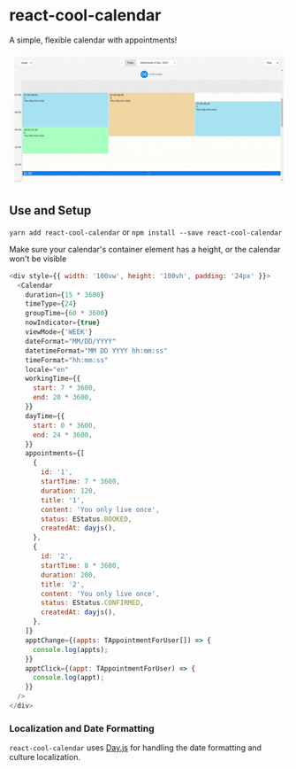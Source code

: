 # react-cool-calendar

A simple, flexible calendar with appointments!

<p align="center">
  <img src="./asset/demo-react-cool-calendar.gif" alt="React Cool Calendar Demo Image" />
</p>

## Use and Setup

`yarn add react-cool-calendar` or `npm install --save react-cool-calendar`

Make sure your calendar's container element has a height, or the calendar won't be visible

```js
<div style={{ width: '100vw', height: '100vh', padding: '24px' }}>
  <Calendar
    duration={15 * 3600}
    timeType={24}
    groupTime={60 * 3600}
    nowIndicator={true}
    viewMode={'WEEK'}
    dateFormat="MM/DD/YYYY"
    datetimeFormat="MM DD YYYY hh:mm:ss"
    timeFormat="hh:mm:ss"
    locale="en"
    workingTime={{
      start: 7 * 3600,
      end: 20 * 3600,
    }}
    dayTime={{
      start: 0 * 3600,
      end: 24 * 3600,
    }}
    appointments={[
      {
        id: '1',
        startTime: 7 * 3600,
        duration: 120,
        title: '1',
        content: 'You only live once',
        status: EStatus.BOOKED,
        createdAt: dayjs(),
      },
      {
        id: '2',
        startTime: 8 * 3600,
        duration: 200,
        title: '2',
        content: 'You only live once',
        status: EStatus.CONFIRMED,
        createdAt: dayjs(),
      },
    ]}
    apptChange={(appts: TAppointmentForUser[]) => {
      console.log(appts);
    }}
    apptClick={(appt: TAppointmentForUser) => {
      console.log(appt);
    }}
  />
</div>
```

### Localization and Date Formatting

`react-cool-calendar` uses [Day.js](https://day.js.org) for handling the date formatting and culture localization.
